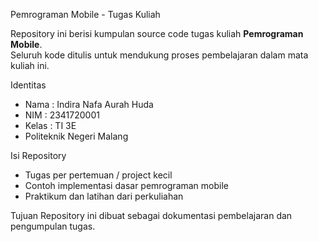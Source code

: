 Pemrograman Mobile - Tugas Kuliah

Repository ini berisi kumpulan source code tugas kuliah **Pemrograman Mobile**.  
Seluruh kode ditulis untuk mendukung proses pembelajaran dalam mata kuliah ini.  

Identitas
- Nama   : Indira Nafa Aurah Huda  
- NIM    : 2341720001  
- Kelas  : TI 3E  
- Politeknik Negeri Malang  

Isi Repository
- Tugas per pertemuan / project kecil
- Contoh implementasi dasar pemrograman mobile
- Praktikum dan latihan dari perkuliahan

Tujuan
Repository ini dibuat sebagai dokumentasi pembelajaran dan pengumpulan tugas.


